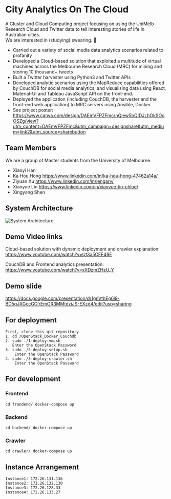 # City Analytics On The Cloud
A Cluster and Cloud Computing project focusing on using the UniMelb Research Cloud and Twitter data to tell interesting stories of life in Australian cities.\
We are interested in (studying) swearing. 🙊

- Carried out a variety of social media data analytics scenarios related to profanity 
- Developed a Cloud-based solution that exploited a multitude of virtual machines across the Melbourne Research Cloud (MRC) for mining and storing 10 thousand+ tweets 
- Built a Twitter harvester using Python3 and Twitter APIs
- Developed analytic scenarios using the MapReduce capabilities offered by CouchDB for social media analytics, and visualising data using React, Material-UI and Tableau JavaScript API on the front-end.
- Deployed the application (including CouchDB, the harvester and the front-end web application) to MRC servers using Ansible, Docker
- See project poster: https://www.canva.com/design/DAEmVFPZFmc/nQjew5bQIDJLhOkSOoOSZg/view?utm_content=DAEmVFPZFmc&utm_campaign=designshare&utm_medium=link2&utm_source=sharebutton

## Team Members
We are a group of Master students from the University of Melbourne.

- Xiaoyi Han
- Ka Hou Hong https://www.linkedin.com/in/ka-hou-hong-47462a14a/
- Ziyuan Xu https://www.linkedin.com/in/lengary/
- Xiaoyue Lin https://www.linkedin.com/in/xiaoyue-lin-chloe/
- Xingyang Shen

## System Architecture
![System Architecture](https://tva1.sinaimg.cn/large/008i3skNgy1gqvir3eoamj31720u0dtf.jpg)

## Demo Video links
Cloud-based solution with dynamic deployment and crawler explanation:  
https://www.youtube.com/watch?v=Ut3a5CFF46E

CouchDB and Frontend analytics presentation:  
https://www.youtube.com/watch?v=xXDzmZHzU_Y

## Demo slide
https://docs.google.com/presentation/d/1gnVthEg6l9-BD5qJXGccGCIrEmOR3MMtdziJS-EXzd4/edit?usp=sharing

## For deployment
    First, clone this git repository
    1. cd /OpenStack_Docker_Couchdb  
    2. sudo ./1-deploy-vm.sh  
       Enter the OpenStack Password  
    3. sudo ./2-deploy-setup.sh  
        Enter the OpenStack Password  
    4. sudo ./3-deploy-crawler.sh  
        Enter the OpenStack Password  

## For development
  ### Frontend
    cd frondend/ docker-compose up

  ### Backend
    cd backend/ docker-compose up

  ### Crawler
    cd crawler/ docker-compose up
## Instance Arrangement
    Instance1: 172.26.131.136
    Instance2: 172.26.132.130
    Instance3: 172.26.128.33
    Instance4: 172.26.133.27

